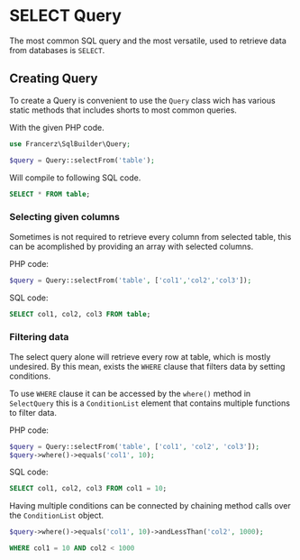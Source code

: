 SELECT Query
=======================================

The most common SQL query and the most versatile, used to retrieve data from
databases is `SELECT`.

Creating Query
---------------------------------------

To create a Query is convenient to use the `Query` class wich has various static
methods that includes shorts to most common queries.

With the given PHP code.
```php
use Francerz\SqlBuilder\Query;

$query = Query::selectFrom('table');
```

Will compile to following SQL code.
```sql
SELECT * FROM table;
```

### Selecting given columns

Sometimes is not required to retrieve every column from selected table, this
can be acomplished by providing an array with selected columns.

PHP code:
```php
$query = Query::selectFrom('table', ['col1','col2','col3']);
```

SQL code:
```sql
SELECT col1, col2, col3 FROM table;
```

### Filtering data

The select query alone will retrieve every row at table, which is mostly
undesired. By this mean, exists the `WHERE` clause that filters data by setting
conditions.

To use `WHERE` clause it can be accessed by the `where()` method in `SelectQuery`
this is a `ConditionList` element that contains multiple functions to filter data.

PHP code:
```php
$query = Query::selectFrom('table', ['col1', 'col2', 'col3']);
$query->where()->equals('col1', 10);
```

SQL code:
```sql
SELECT col1, col2, col3 FROM col1 = 10;
```

Having multiple conditions can be connected by chaining method calls over
the `ConditionList` object.

```php
$query->where()->equals('col1', 10)->andLessThan('col2', 1000);
```
```sql
WHERE col1 = 10 AND col2 < 1000
```
